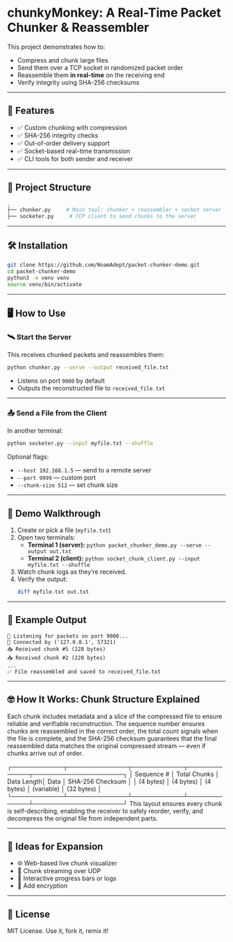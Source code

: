 
# chunkyMonkey: A Real-Time Packet Chunker & Reassembler

This project demonstrates how to:
- Compress and chunk large files
- Send them over a TCP socket in randomized packet order
- Reassemble them **in real-time** on the receiving end
- Verify integrity using SHA-256 checksums

---

## 🚀 Features

- ✅ Custom chunking with compression
- ✅ SHA-256 integrity checks
- ✅ Out-of-order delivery support
- ✅ Socket-based real-time transmission
- ✅ CLI tools for both sender and receiver

---

## 📁 Project Structure

```bash
.
├── chunker.py     # Main tool: chunker + reassembler + socket server
├── socketer.py     # TCP client to send chunks to the server
```

---

## 🛠️ Installation

```bash
git clone https://github.com/NoamAdept/packet-chunker-demo.git
cd packet-chunker-demo
python3 -m venv venv
source venv/bin/activate
```

---

## 🖥️ How to Use

### 🛰️ Start the Server
This receives chunked packets and reassembles them:

```bash
python chunker.py --serve --output received_file.txt
```

- Listens on port `9000` by default
- Outputs the reconstructed file to `received_file.txt`

---

### 📤 Send a File from the Client

In another terminal:

```bash
python socketer.py --input myfile.txt --shuffle
```

Optional flags:
- `--host 192.168.1.5` — send to a remote server
- `--port 9999` — custom port
- `--chunk-size 512` — set chunk size

---

## 📸 Demo Walkthrough

1. Create or pick a file (`myfile.txt`)
2. Open two terminals:
   - **Terminal 1 (server):** `python packet_chunker_demo.py --serve --output out.txt`
   - **Terminal 2 (client):** `python socket_chunk_client.py --input myfile.txt --shuffle`
3. Watch chunk logs as they’re received.
4. Verify the output:
   ```bash
   diff myfile.txt out.txt
   ```

---

## 🧪 Example Output

```
📡 Listening for packets on port 9000...
🔌 Connected by ('127.0.0.1', 57321)
📥 Received chunk #5 (228 bytes)
📥 Received chunk #2 (228 bytes)
...
✅ File reassembled and saved to received_file.txt
```

---

## 🤓 How It Works: Chunk Structure Explained
Each chunk includes metadata and a slice of the compressed file to ensure reliable and verifiable reconstruction. The sequence number ensures chunks are reassembled in the correct order, the total count signals when the file is complete, and the SHA-256 checksum guarantees that the final reassembled data matches the original compressed stream — even if chunks arrive out of order.

┌────────────┬──────────────┬────────────┬─────────────┬─────────────────────┐
│ Sequence # │ Total Chunks │ Data Length│   Data       │ SHA-256 Checksum    │
│  (4 bytes) │   (4 bytes)  │  (4 bytes) │ (variable)  │  (32 bytes)         │
└────────────┴──────────────┴────────────┴─────────────┴─────────────────────┘
This layout ensures every chunk is self-describing, enabling the receiver to safely reorder, verify, and decompress the original file from independent parts.

---

## 🧠 Ideas for Expansion

- 🌐 Web-based live chunk visualizer
- 📂 Chunk streaming over UDP
- 💬 Interactive progress bars or logs
- 🔐 Add encryption

---

## 📝 License

MIT License. Use it, fork it, remix it!
